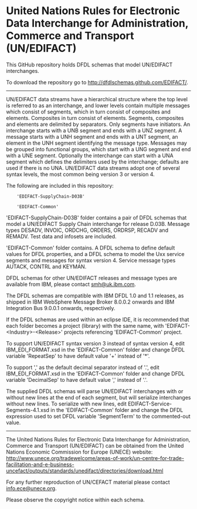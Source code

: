 United Nations Rules for Electronic Data Interchange for Administration, Commerce and Transport (UN/EDIFACT)
==========

This GitHub repository holds DFDL schemas that model UN/EDIFACT interchanges. 

To download the repository go to http://dfdlschemas.github.com/EDIFACT/.

----------------
UN/EDIFACT data streams have a hierarchical structure where the top level is referred to as an interchange, 
and lower levels contain multiple messages which consist of segments, which in turn consist of composites and elements. 
Composites in turn consist of elements. Segments, composites and elements are delimited by separators. Only segments have 
initiators. An interchange starts with a UNB segment and ends with a UNZ segment. A message starts with a UNH segment and
ends with a UNT segment, an element in the UNH segment identifying the message type. Messages may be grouped into 
functional groups, which start with a UNG segment and end with a UNE segment. Optionally the interchange can start
with a UNA segment which defines the delimiters used by the interchange; defaults are used if there is no UNA.
UN/EDIFACT data streams adopt one of several syntax levels, the most common being version 3 or version 4.

The following are included in this repository:
 
        'EDIFACT-SupplyChain-D03B' 

        'EDIFACT-Common'

'EDIFACT-SupplyChain-D03B' folder contains a pair of DFDL schemas that model a UN/EDIFACT Supply Chain interchange for release D.03B. Message types DESADV, INVOIC, ORDCHG, ORDERS, ORDRSP, RECADV and REMADV. Test data and infosets are included.

'EDIFACT-Common' folder contains. A DFDL schema to define default values for DFDL properties, and a DFDL schema to model the Uxx service segments and messages for syntax version 4. Service message types AUTACK, CONTRL and KEYMAN.

DFDL schemas for other UN/EDIFACT releases and message types are available from IBM, please contact smh@uk.ibm.com.

The DFDL schemas are compatible with IBM DFDL 1.0 and 1.1 releases, as shipped in IBM WebSphere Message Broker 8.0.0.2 onwards and IBM Integration Bus 9.0.0.1 onwards, respectively.

If the DFDL schemas are used within an eclipse IDE, it is recommended that each folder becomes a project (library) with the same name, with 'EDIFACT-&lt;Industry&gt;-&lt;Release&gt;' projects referencing 'EDIFACT-Common' project.

To support UN/EDIFACT syntax version 3 instead of syntax version 4, edit IBM_EDI_FORMAT.xsd in the 'EDIFACT-Common' folder and change DFDL variable 'RepeatSep' to have default value '+' instead of '*'.

To support ',' as the default decimal separator instead of '.', edit IBM_EDI_FORMAT.xsd in the 'EDIFACT-Common' folder and change DFDL variable 'DecimalSep' to have default value ',' instead of '.'.

The supplied DFDL schemas will parse UN/EDIFACT interchanges with or without new lines at the end of each segment, but will serialize interchanges without new lines.
To serialize with new lines, edit EDIFACT-Service-Segments-4.1.xsd in the 'EDIFACT-Common' folder and change the DFDL expression used to set DFDL variable
'SegmentTerm' to the commented-out value. 

----------------
The United Nations Rules for Electronic Data Interchange for Administration, Commerce and Transport (UN/EDIFACT) can be obtained 
from the United Nations Economic Commission for Europe (UNECE) website:
http://www.unece.org/tradewelcome/areas-of-work/un-centre-for-trade-facilitation-and-e-business-uncefact/outputs/standards/unedifact/directories/download.html

For any further reproduction of UN/CEFACT material please contact info.ece@unece.org. 

Please observe the copyright notice within each schema.

